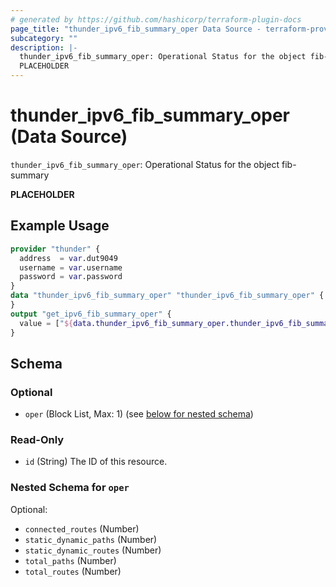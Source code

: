 ```yaml
---
# generated by https://github.com/hashicorp/terraform-plugin-docs
page_title: "thunder_ipv6_fib_summary_oper Data Source - terraform-provider-thunder"
subcategory: ""
description: |-
  thunder_ipv6_fib_summary_oper: Operational Status for the object fib-summary
  PLACEHOLDER
---
```


# thunder_ipv6_fib_summary_oper (Data Source)

`thunder_ipv6_fib_summary_oper`: Operational Status for the object fib-summary

__PLACEHOLDER__

## Example Usage

```terraform
provider "thunder" {
  address  = var.dut9049
  username = var.username
  password = var.password
}
data "thunder_ipv6_fib_summary_oper" "thunder_ipv6_fib_summary_oper" {
}
output "get_ipv6_fib_summary_oper" {
  value = ["${data.thunder_ipv6_fib_summary_oper.thunder_ipv6_fib_summary_oper}"]
}
```

<!-- schema generated by tfplugindocs -->
## Schema

### Optional

- `oper` (Block List, Max: 1) (see [below for nested schema](#nestedblock--oper))

### Read-Only

- `id` (String) The ID of this resource.

<a id="nestedblock--oper"></a>
### Nested Schema for `oper`

Optional:

- `connected_routes` (Number)
- `static_dynamic_paths` (Number)
- `static_dynamic_routes` (Number)
- `total_paths` (Number)
- `total_routes` (Number)


